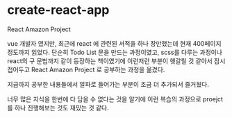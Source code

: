 # create-react-app
  React Amazon Project 


vue 개발자 였지만, 최근에 react 에 관련된 서적을 하나 장만했는데 현재 400페이지 정도까지 읽었다.
단순히 Todo List 문을 만드는 과정이였고, scss를 다루는 과정이나 react의 구 문법까지 같이 등장하는 책이였기에
이런저런 부분이 헷갈릴 것 같아서 잠시 접어두고 React Amazon Project 로 공부하는 과정을 옮겼다.


지금까지 공부한 내용들에서 알파로 들어가는 부분이 조금 더 추가되서 즐거웠다. 



너무 많은 지식을 한번에 다 담을 수 없다는 것을 알기에 이런 복습의 과정으로 proejct 를 하나 진행해보는 것도 재밌는 것 같다.
